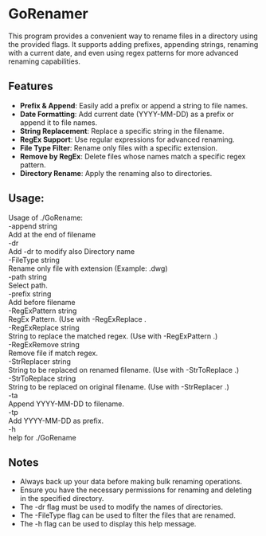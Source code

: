 # GoRenamer

This program provides a convenient way to rename files in a directory using the provided flags. It supports adding prefixes, appending strings, renaming with a current date, and even using regex patterns for more advanced renaming capabilities.

## Features

- **Prefix & Append**: Easily add a prefix or append a string to file names.
- **Date Formatting**: Add current date (YYYY-MM-DD) as a prefix or append it to file names.
- **String Replacement**: Replace a specific string in the filename.
- **RegEx Support**: Use regular expressions for advanced renaming.
- **File Type Filter**: Rename only files with a specific extension.
- **Remove by RegEx**: Delete files whose names match a specific regex pattern.
- **Directory Rename**: Apply the renaming also to directories.

## Usage:  
  
Usage of ./GoRename:  
  -append string  
    Add <string> at the end of filename  
  -dr  
    Add -dr to modify also Directory name  
  -FileType string  
    Rename only file with extension (Example: .dwg)  
  -path string  
    Select path.  
  -prefix string  
    Add <string> before filename  
  -RegExPattern string  
    RegEx Pattern. (Use with -RegExReplace <string>.  
  -RegExReplace string  
    String to replace the matched regex. (Use with -RegExPattern <string>.)  
  -RegExRemove string  
    Remove file if match regex.  
  -StrReplacer string  
    String to be replaced on renamed filename. (Use with -StrToReplace <string>.)  
  -StrToReplace string  
    String to be replaced on original filename. (Use with -StrReplacer <string>.)  
  -ta  
    Append YYYY-MM-DD to filename.  
  -tp  
    Add YYYY-MM-DD as prefix.  
  -h  
    help for ./GoRename  
    

## Notes

- Always back up your data before making bulk renaming operations.
- Ensure you have the necessary permissions for renaming and deleting in the specified directory.
- The -dr flag must be used to modify the names of directories.
- The -FileType flag can be used to filter the files that are renamed.
- The -h flag can be used to display this help message.
